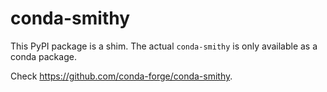 # conda-smithy

This PyPI package is a shim. The actual `conda-smithy` is only available as a conda package.

Check https://github.com/conda-forge/conda-smithy.
